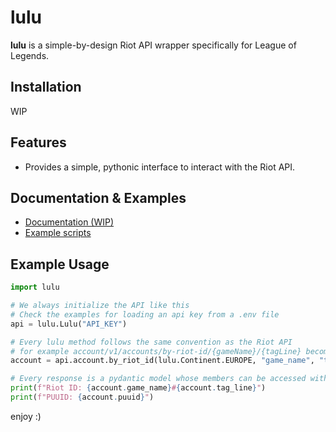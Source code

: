 # lulu

**lulu** is a simple-by-design Riot API wrapper specifically for League of Legends.

## Installation

WIP

## Features

- Provides a simple, pythonic interface to interact with the Riot API.

## Documentation & Examples

- [Documentation (WIP)](/)
- [Example scripts](https://github.com/diodemusic/lulu/tree/master/examples)

## Example Usage

```py
import lulu

# We always initialize the API like this
# Check the examples for loading an api key from a .env file
api = lulu.Lulu("API_KEY")

# Every lulu method follows the same convention as the Riot API
# for example account/v1/accounts/by-riot-id/{gameName}/{tagLine} becomes the following
account = api.account.by_riot_id(lulu.Continent.EUROPE, "game_name", "tag_line")

# Every response is a pydantic model whose members can be accessed with dot notation
print(f"Riot ID: {account.game_name}#{account.tag_line}")
print(f"PUUID: {account.puuid}")
```

enjoy :)
